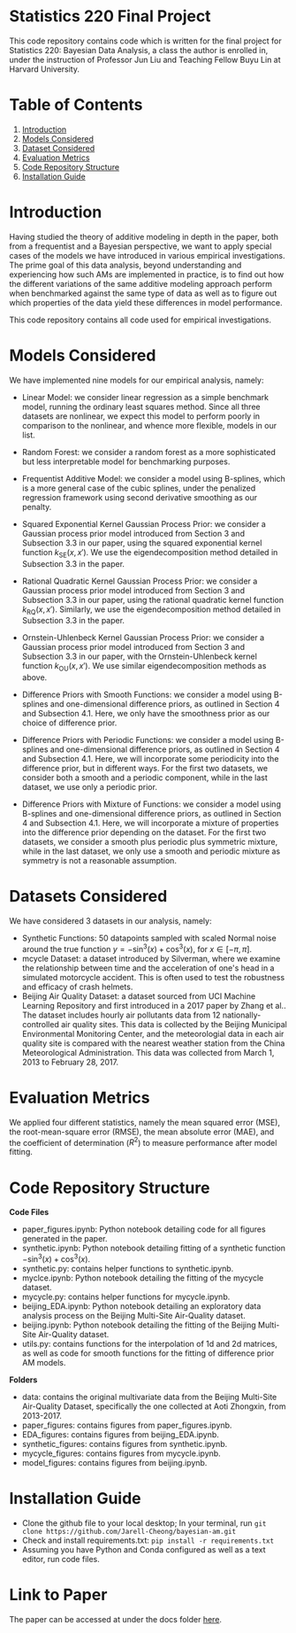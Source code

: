 # Statistics 220 Final Project

This code repository contains code which is written for the final project for Statistics 220: Bayesian Data Analysis, a class the author is enrolled in, under the instruction of Professor Jun Liu and Teaching Fellow Buyu Lin at Harvard University.

# Table of Contents
1. [Introduction](#introduction)
2. [Models Considered](#models-considered)
3. [Dataset Considered](#dataset-considered)
4. [Evaluation Metrics](#evaluation-metrics)
5. [Code Repository Structure](#code-repository-structure)
6. [Installation Guide](#installation-guide)

# Introduction

Having studied the theory of additive modeling in depth in the paper, both from a frequentist and a Bayesian perspective, we want to apply special cases of the models we have introduced in various empirical investigations. The prime goal of this data analysis, beyond understanding and experiencing how such AMs are implemented in practice, is to find out how the different variations of the same additive modeling approach perform when benchmarked against the same type of data as well as to figure out which properties of the data yield these differences in model performance.

This code repository contains all code used for empirical investigations.

# Models Considered

We have implemented nine models for our empirical analysis, namely:

-  Linear Model: we consider linear regression as a simple benchmark model, running the ordinary least squares method. Since all three datasets are nonlinear, we expect this model to perform poorly in comparison to the nonlinear, and whence more flexible, models in our list.

- Random Forest: we consider a random forest as a more sophisticated but less interpretable model for benchmarking purposes.

- Frequentist Additive Model: we consider a model using B-splines, which is a more general case of the cubic splines, under the penalized regression framework using second derivative smoothing as our penalty.

-  Squared Exponential Kernel Gaussian Process Prior: we consider a Gaussian process prior model introduced from Section 3 and Subsection 3.3 in our paper, using the squared exponential kernel function $k_{\text{SE}}(x,x')$. We use the eigendecomposition method detailed in Subsection 3.3 in the paper.

- Rational Quadratic Kernel Gaussian Process Prior: we consider a Gaussian process prior model introduced from Section 3 and Subsection 3.3 in our paper, using the rational quadratic kernel function $k_{\text{RQ}}(x,x')$. Similarly, we use the eigendecomposition method detailed in Subsection 3.3 in the paper.

- Ornstein-Uhlenbeck Kernel Gaussian Process Prior: we consider a Gaussian process prior model introduced from Section 3 and Subsection 3.3 in our paper, with the Ornstein-Uhlenbeck kernel function $k_{\text{OU}}(x,x')$. We use similar eigendecomposition methods as above.

- Difference Priors with Smooth Functions: we consider a model using B-splines and one-dimensional difference priors, as outlined in Section 4 and Subsection 4.1. Here, we only have the smoothness prior as our choice of difference prior.

- Difference Priors with Periodic Functions: we consider a model using B-splines and one-dimensional difference priors, as outlined in Section 4 and Subsection 4.1. Here, we will incorporate some periodicity into the difference prior, but in different ways. For the first two datasets, we consider both a smooth and a periodic component, while in the last dataset, we use only a periodic prior. 

- Difference Priors with Mixture of Functions: we consider a model using B-splines and one-dimensional difference priors, as outlined in Section 4 and Subsection 4.1. Here, we will incorporate a mixture of properties into the difference prior depending on the dataset. For the first two datasets, we consider a smooth plus periodic plus symmetric mixture, while in the last dataset, we only use a smooth and periodic mixture as symmetry is not a reasonable assumption.

# Datasets Considered

We have considered 3 datasets in our analysis, namely:

- Synthetic Functions: 50 datapoints sampled with scaled Normal noise around the true function $y=-\sin^3(x)+\cos^3(x)$, for $x\in [-\pi,\pi]$.
- mcycle Dataset: a dataset introduced by Silverman, where we examine the relationship between time and the acceleration of one's head in a simulated motorcycle accident. This is often used to test the robustness and efficacy of crash helmets.
- Beijing Air Quality Dataset: a dataset sourced from UCI Machine Learning Repository and first introduced in a 2017 paper by Zhang et al.. The dataset includes hourly air pollutants data from 12 nationally-controlled air quality sites. This data is collected by the Beijing Municipal Environmental Monitoring Center, and the meteorologial data in each air quality site is compared with the nearest weather station from the China Meteorological Administration. This data was collected from March 1, 2013 to February 28, 2017.

# Evaluation Metrics

We applied four different statistics, namely the mean squared error (MSE), the root-mean-square error (RMSE), the mean absolute error (MAE), and the coefficient of determination ($R^2$) to measure performance after model fitting.

# Code Repository Structure

**Code Files**
- paper_figures.ipynb: Python notebook detailing code for all figures generated in the paper.
- synthetic.ipynb: Python notebook detailing fitting of a synthetic function $-\sin^3(x)+\cos^3(x)$.
- synthetic.py: contains helper functions to synthetic.ipynb.
- myclce.ipynb: Python notebook detailing the fitting of the mycycle dataset.
- mycycle.py: contains helper functions for mycycle.ipynb.
- beijing_EDA.ipynb: Python notebook detailing an exploratory data analysis process on the Beijing Multi-Site Air-Quality dataset.
- beijing.ipynb: Python notebook detailing the fitting of the Beijing Multi-Site Air-Quality dataset.
- utils.py: contains functions for the interpolation of 1d and 2d matrices, as well as code for smooth functions for the fitting of difference prior AM models.

**Folders**
- data: contains the original multivariate data from the Beijing Multi-Site Air-Quality Dataset, specifically the one collected at Aoti Zhongxin, from 2013-2017. 
- paper_figures: contains figures from paper_figures.ipynb.
- EDA_figures: contains figures from beijing_EDA.ipynb.
- synthetic_figures: contains figures from synthetic.ipynb.
- mycycle_figures: contains figures from mycycle.ipynb.
- model_figures: contains figures from beijing.ipynb.

# Installation Guide

- Clone the github file to your local desktop; In your terminal, run `git clone https://github.com/Jarell-Cheong/bayesian-am.git`
- Check and install requirements.txt: `pip install -r requirements.txt`
- Assuming you have Python and Conda configured as well as a text editor, run code files.

# Link to Paper 

The paper can be accessed at under the docs folder [here](docs/Stat220FinalProject.pdf).
